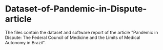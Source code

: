 # Dataset-of-Pandemic-in-Dispute-article
The files contain the dataset and software report of the article "Pandemic in Dispute: The Federal Council of Medicine and the Limits of Medical Autonomy in Brazil". 
